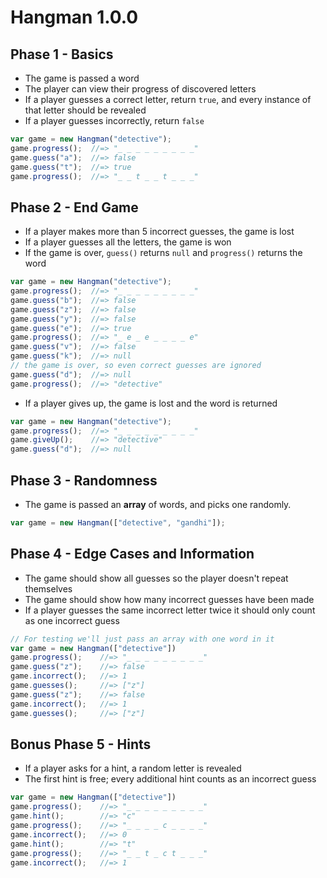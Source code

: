 # Hangman 1.0.0

## Phase 1 - Basics

- The game is passed a word
- The player can view their progress of discovered letters
- If a player guesses a correct letter, return `true`, and every instance of that letter should be revealed
- If a player guesses incorrectly, return `false`

```javascript
var game = new Hangman("detective");
game.progress();  //=> "_ _ _ _ _ _ _ _ _"
game.guess("a");  //=> false
game.guess("t");  //=> true
game.progress();  //=> "_ _ t _ _ t _ _ _"
```

## Phase 2 - End Game

- If a player makes more than 5 incorrect guesses, the game is lost
- If a player guesses all the letters, the game is won
- If the game is over, `guess()` returns `null` and `progress()` returns the word

```javascript
var game = new Hangman("detective");
game.progress();  //=> "_ _ _ _ _ _ _ _ _"
game.guess("b");  //=> false
game.guess("z");  //=> false
game.guess("y");  //=> false
game.guess("e");  //=> true
game.progress();  //=> "_ e _ e _ _ _ _ e"
game.guess("v");  //=> false
game.guess("k");  //=> null
// the game is over, so even correct guesses are ignored
game.guess("d");  //=> null
game.progress();  //=> "detective"
```

- If a player gives up, the game is lost and the word is returned

```javascript
var game = new Hangman("detective");
game.progress();  //=> "_ _ _ _ _ _ _ _ _"
game.giveUp();    //=> "detective"
game.guess("d");  //=> null
```


## Phase 3 - Randomness

- The game is passed an **array** of words, and picks one randomly.

```javascript
var game = new Hangman(["detective", "gandhi"]);
```


## Phase 4 - Edge Cases and Information

- The game should show all guesses so the player doesn't repeat themselves
- The game should show how many incorrect guesses have been made
- If a player guesses the same incorrect letter twice it should only count as one incorrect guess

```javascript
// For testing we'll just pass an array with one word in it
var game = new Hangman(["detective"])
game.progress();    //=> "_ _ _ _ _ _ _ _ _"
game.guess("z");    //=> false
game.incorrect();   //=> 1
game.guesses();     //=> ["z"]
game.guess("z");    //=> false
game.incorrect();   //=> 1
game.guesses();     //=> ["z"]
```


## Bonus Phase 5 - Hints

- If a player asks for a hint, a random letter is revealed
- The first hint is free; every additional hint counts as an incorrect guess

```javascript
var game = new Hangman(["detective"])
game.progress();    //=> "_ _ _ _ _ _ _ _ _"
game.hint();        //=> "c"
game.progress();    //=> "_ _ _ _ c _ _ _ _"
game.incorrect();   //=> 0
game.hint();        //=> "t"
game.progress();    //=> "_ _ t _ c t _ _ _"
game.incorrect();   //=> 1
```
